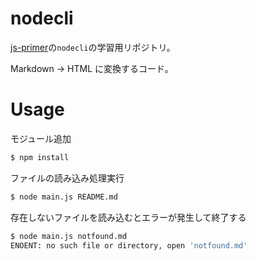 # nodecli

[js-primer](https://jsprimer.net/use-case/nodecli/read-file/)の`nodecli`の学習用リポジトリ。

Markdown -> HTML に変換するコード。

# Usage
 
モジュール追加
 
```bash
$ npm install
```

ファイルの読み込み処理実行

```bash
$ node main.js README.md
```

存在しないファイルを読み込むとエラーが発生して終了する

```bash
$ node main.js notfound.md
ENOENT: no such file or directory, open 'notfound.md'
```
